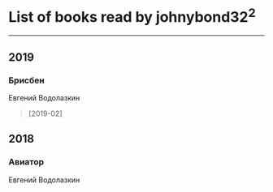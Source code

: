 # List of books read by johnybond32<sup>2</sup>
---

## 2019

### Брисбен
Евгений Водолазкин
> [2019-02] 



## 2018

### Авиатор
Евгений Водолазкин



